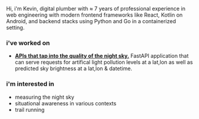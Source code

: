 Hi, i'm Kevin, digital plumber with ≈ 7 years of professional experience in web engineering with modern frontend frameworks like React, Kotlin on Android, and backend stacks using Python and Go in a containerized setting.

### i've worked on

- **[APIs that tap into the quality of the night sky.](https://github.com/nonnontrivial/ctts/)** FastAPI application that can serve requests for artifical light pollution levels at a lat,lon as well as predicted sky brightness at a lat,lon & datetime.

### i'm interested in

- measuring the night sky
- situational awareness in various contexts
- trail running
